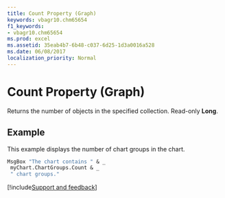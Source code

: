 ```yaml
---
title: Count Property (Graph)
keywords: vbagr10.chm65654
f1_keywords:
- vbagr10.chm65654
ms.prod: excel
ms.assetid: 35eab4b7-6b48-c037-6d25-1d3a0016a528
ms.date: 06/08/2017
localization_priority: Normal
---
```



# Count Property (Graph)

Returns the number of objects in the specified collection. Read-only  **Long**.


## Example

This example displays the number of chart groups in the chart.


```vb
MsgBox "The chart contains " & _ 
 myChart.ChartGroups.Count & _ 
 " chart groups."
```

[!include[Support and feedback](~/includes/feedback-boilerplate.md)]